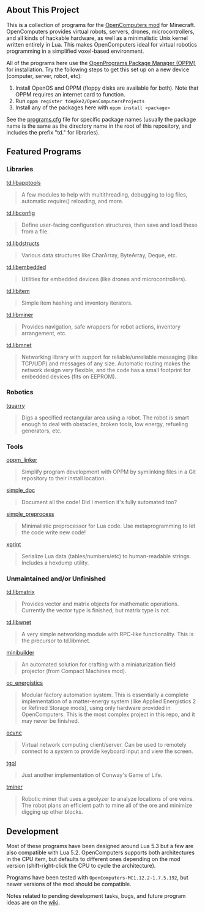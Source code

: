 ## About This Project

This is a collection of programs for the [OpenComputers mod](https://github.com/MightyPirates/OpenComputers) for Minecraft. OpenComputers provides virtual robots, servers, drones, microcontrollers, and all kinds of hackable hardware, as well as a minimalistic Unix kernel written entirely in Lua. This makes OpenComputers ideal for virtual robotics programming in a simplified voxel-based environment.

All of the programs here use the [OpenPrograms Package Manager (OPPM)](https://ocdoc.cil.li/tutorial:program:oppm) for installation. Try the following steps to get this set up on a new device (computer, server, robot, etc):

1. Install OpenOS and OPPM (floppy disks are available for both). Note that OPPM requires an internet card to function.
2. Run `oppm register tdepke2/OpenComputersProjects`
3. Install any of the packages here with `oppm install <package>`

See the [programs.cfg](programs.cfg) file for specific package names (usually the package name is the same as the directory name in the root of this repository, and includes the prefix "td." for libraries).

## Featured Programs

### Libraries

[td.libapptools](libapptools)

> A few modules to help with multithreading, debugging to log files, automatic require() reloading, and more.

[td.libconfig](libconfig)

> Define user-facing configuration structures, then save and load these from a file.

[td.libdstructs](libdstructs)

> Various data structures like CharArray, ByteArray, Deque, etc.

[td.libembedded](libembedded)

> Utilities for embedded devices (like drones and microcontrollers).

[td.libitem](libitem)

> Simple item hashing and inventory iterators.

[td.libminer](libminer)

> Provides navigation, safe wrappers for robot actions, inventory arrangement, etc.

[td.libmnet](libmnet)

> Networking library with support for reliable/unreliable messaging (like TCP/UDP) and messages of any size. Automatic routing makes the network design very flexible, and the code has a small footprint for embedded devices (fits on EEPROM).

### Robotics

[tquarry](tquarry)

> Digs a specified rectangular area using a robot. The robot is smart enough to deal with obstacles, broken tools, low energy, refueling generators, etc.

### Tools

[oppm_linker](oppm_linker)

> Simplify program development with OPPM by symlinking files in a Git repository to their install location.

[simple_doc](simple_doc)

> Document all the code! Did I mention it's fully automated too?

[simple_preprocess](simple_preprocess)

> Minimalistic preprocessor for Lua code. Use metaprogramming to let the code write new code!

[xprint](xprint)

> Serialize Lua data (tables/numbers/etc) to human-readable strings. Includes a hexdump utility.

### Unmaintained and/or Unfinished

[td.libmatrix](libmatrix)

> Provides vector and matrix objects for mathematic operations. Currently the vector type is finished, but matrix type is not.

[td.libwnet](libwnet)

> A very simple networking module with RPC-like functionality. This is the precursor to td.libmnet.

[minibuilder](minibuilder)

> An automated solution for crafting with a miniaturization field projector (from Compact Machines mod).

[oc_energistics](oc_energistics)

> Modular factory automation system. This is essentially a complete implementation of a matter-energy system (like Applied Energistics 2 or Refined Storage mods), using only hardware provided in OpenComputers. This is the most complex project in this repo, and it may never be finished.

[ocvnc](ocvnc)

> Virtual network computing client/server. Can be used to remotely connect to a system to provide keyboard input and view the screen.

[tgol](tgol)

> Just another implementation of Conway's Game of Life.

[tminer](tminer)

> Robotic miner that uses a geolyzer to analyze locations of ore veins. The robot plans an efficient path to mine all of the ore and minimize digging up other blocks.

## Development

Most of these programs have been designed around Lua 5.3 but a few are also compatible with Lua 5.2. OpenComputers supports both architectures in the CPU item, but defaults to different ones depending on the mod version (shift-right-click the CPU to cycle the architecture).

Programs have been tested with `OpenComputers-MC1.12.2-1.7.5.192`, but newer versions of the mod should be compatible.

Notes related to pending development tasks, bugs, and future program ideas are on the [wiki](https://github.com/tdepke2/OpenComputersProjects/wiki).

